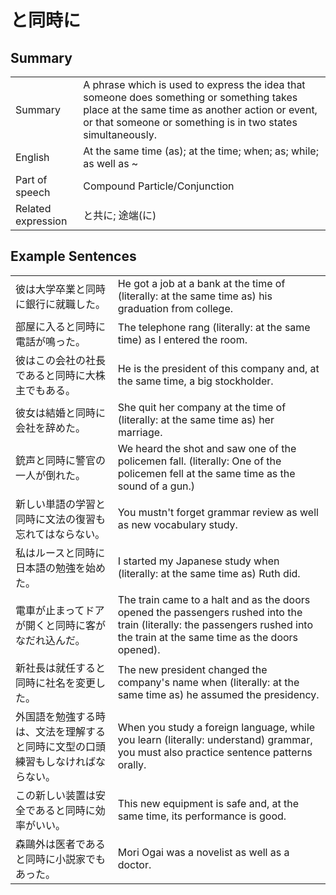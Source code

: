 # と同時に

## Summary

<table><tr>   <td>Summary</td>   <td>A phrase which is used to express the idea that someone does something or something takes place at the same time as another action or event, or that someone or something is in two states simultaneously.</td></tr><tr>   <td>English</td>   <td>At the same time (as); at the time; when; as; while; as well as ~</td></tr><tr>   <td>Part of speech</td>   <td>Compound Particle/Conjunction</td></tr><tr>   <td>Related expression</td>   <td>と共に; 途端(に)</td></tr></table>

## Example Sentences

<table><tr>   <td>彼は大学卒業と同時に銀行に就職した。</td>   <td>He got a job at a bank at the time of (literally: at the same time as) his graduation from college.</td></tr><tr>   <td>部屋に入ると同時に電話が鳴った。</td>   <td>The telephone rang (literally: at the same time) as I entered the room.</td></tr><tr>   <td>彼はこの会社の社長であると同時に大株主でもある。</td>   <td>He is the president of this company and, at the same time, a big stockholder.</td></tr><tr>   <td>彼女は結婚と同時に会社を辞めた。</td>   <td>She quit her company at the time of (literally: at the same time as) her marriage.</td></tr><tr>   <td>銃声と同時に警官の一人が倒れた。</td>   <td>We heard the shot and saw one of the policemen fall. (literally: One of the policemen fell at the same time as the sound of a gun.)</td></tr><tr>   <td>新しい単語の学習と同時に文法の復習も忘れてはならない。</td>   <td>You mustn't forget grammar review as well as new vocabulary study.</td></tr><tr>   <td>私はルースと同時に日本語の勉強を始めた。</td>   <td>I started my Japanese study when (literally: at the same time as) Ruth did.</td></tr><tr>   <td>電車が止まってドアが開くと同時に客がなだれ込んだ。</td>   <td>The train came to a halt and as the doors opened the passengers rushed into the train (literally: the passengers rushed into the train at the same time as the doors opened).</td></tr><tr>   <td>新社長は就任すると同時に社名を変更した。</td>   <td>The new president changed the company's name when (literally: at the same time as) he assumed the presidency.</td></tr><tr>   <td>外国語を勉強する時は、文法を理解すると同時に文型の口頭練習もしなければならない。</td>   <td>When you study a foreign language, while you learn (literally: understand) grammar, you must also practice sentence patterns orally.</td></tr><tr>   <td>この新しい装置は安全であると同時に効率がいい。</td>   <td>This new equipment is safe and, at the same time, its performance is good.</td></tr><tr>   <td>森鷗外は医者であると同時に小説家でもあった。</td>   <td>Mori Ogai was a novelist as well as a doctor.</td></tr></table>

